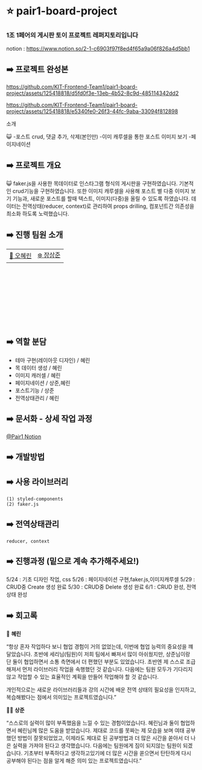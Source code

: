 # ⭐ pair1-board-project

### 1조 1페어의 게시판 토이 프로젝트 레퍼지토리입니다

notion : https://www.notion.so/2-1-c6903f97f8ed4f65a9a06f826a4d5bb1

## ➡️ 프로젝트 완성본

https://github.com/KIT-Frontend-Team1/pair1-board-project/assets/125418818/d5fd0f3e-13eb-4b52-8c9d-485114342dd2

https://github.com/KIT-Frontend-Team1/pair1-board-project/assets/125418818/e5340fe0-26f3-44fc-9aba-33094f812898

소개

😺 -포스트 crud, 댓글 추가, 삭제(본인만) -이미 캐루셀을 통한 포스트 이미지 보기 -페이지네이션

## ➡️ 프로젝트 개요

😺 faker.js을 사용한 목데이터로 인스타그램 형식의 게시판을 구현하였습니다. 기본적인 crud기능을 구현하였습니다. 또한 이미지 캐루셀을 사용해 포스트 별 다중 이미지 보기 기능과, 새로운 포스트를 할때 텍스트, 이미지(다중)을 올릴 수 있도록 하였습니다. 데이터는 전역상태(reducer, context)로 관리하여 props drilling, 컴포넌트간 의존성을 최소화 하도록 노력했습니다. 


## ➡️ 진행 팀원 소개

<table style="margin-left: auto; margin-right: auto; width: 600px; height: 200px;">
  <tr>
    <td><a href="https://github.com/yesoryeseul">🥰 오혜린</a></td>
    <td><a href="https://github.com/seungyonggo">❄️ 장상준</a></td>
  </tr>
</table>

## ➡️ 역할 분담

  - 테마 구현(레이아웃 디자인) / 혜린
  - 목 데이터 생성 / 혜린
  - 이미지 캐러셀 / 혜린
  - 페이지네이션 / 상준,혜린
  - 포스트기능 / 상준
  - 전역상태관리 / 혜린

## ➡️ 문서화 - 상세 작업 과정

<a href="https://equatorial-rhythm-d75.notion.site/2-1-c6903f97f8ed4f65a9a06f826a4d5bb1">@Pair1 Notion</a>

## ➡️ 개발방법

## ➡️ 사용 라이브러리

    (1) styled-components
    (2) faker.js

## ➡️ 전역상태관리

    reducer, context

## ➡️ 진행과정 (밑으로 계속 추가해주세요!)

5/24 : 기초 디자인 작업, css
5/26 : 페이지네이션 구현,faker.js,이미지캐루셀
5/29 : CRUD중 Create 생성 완료
5/30 : CRUD중 Delete 생성 완료
6/1 : CRUD 완성, 전역상태 완성

## ➡️ 회고록
🐬 **혜린** 

“항상 혼자 작업하다 보니 협업 경험이 거의 없었는데, 이번에 협업 능력의 중요성을 꺠달았습니다. 초반에 세리님(팀원)이 저희 팀에서 빠져서 많이 아쉬웠지만,  상준님이랑 단 둘이 협업하면서 소통 측면에서 더 편했던 부분도 있었습니다. 초반엔 제 스스로 조급해져서 먼저 라이브러리 작업을 속행했던 것 같습니다. 다음에는 팀원 모두가 기다리지 않고 작업할 수 있는 효율적인 계획을 만들어 작업해야 할 것 같습니다. 

개인적으로는 새로운 라이브러리들과 강의 시간에 배운 전역 상태의 필요성을 인지하고, 복습해봤다는 점에서 의미있는  프로젝트였습니다.”

🧑‍🌾 **상준**

“스스로의 실력이 많이 부족했음을 느낄 수 있는 경험이었습니다. 혜린님과 둘이 협업하면서 혜린님께 많은 도움을 받았습니다. 제대로 코드를 못짜는 제 모습을 보며 여태 공부했던 방법이 잘못되었었고, 이제라도 제대로 된 공부방법과 더 많은 시간을 쏟아서 더 나은 실력을 가져야 된다고 생각했습니다. 다음에는 팀원에게 짐이 되지않는 팀원이 되겠습니다.
기초부터 부족하다고 생각하고있기에 더 많은 시간을 쏟으면서 탄탄하게 다시 공부해야 된다는 점을 알게 해준 의미 있는 프로젝트였습니다.”
